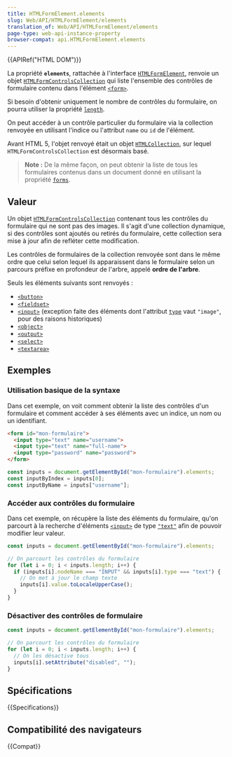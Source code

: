 ```yaml
---
title: HTMLFormElement.elements
slug: Web/API/HTMLFormElement/elements
translation_of: Web/API/HTMLFormElement/elements
page-type: web-api-instance-property
browser-compat: api.HTMLFormElement.elements
---
```

{{APIRef("HTML DOM")}}

La propriété **`elements`**, rattachée à l'interface [`HTMLFormElement`](/fr/docs/Web/API/HTMLFormElement), renvoie un objet [`HTMLFormControlsCollection`](/fr/docs/Web/API/HTMLFormControlsCollection) qui liste l'ensemble des contrôles de formulaire contenu dans l'élément [`<form>`](/fr/docs/Web/HTML/Element/Form).

Si besoin d'obtenir uniquement le nombre de contrôles du formulaire, on pourra utiliser la propriété [`length`](/fr/docs/Web/API/HTMLFormElement/length).

On peut accéder à un contrôle particulier du formulaire via la collection renvoyée en utilisant l'indice ou l'attribut  `name` ou `id` de l'élément.

Avant HTML 5, l'objet renvoyé était un objet [`HTMLCollection`](/fr/docs/Web/API/HTMLCollection), sur lequel `HTMLFormControlsCollection` est désormais basé.

> **Note :** De la même façon, on peut obtenir la liste de tous les formulaires contenus dans un document donné en utilisant la propriété [`forms`](/fr/docs/Web/API/Document/forms).

## Valeur

Un objet [`HTMLFormControlsCollection`](/fr/docs/Web/API/HTMLFormControlsCollection) contenant tous les contrôles du formulaire qui ne sont pas des images. Il s'agit d'une collection dynamique, si des contrôles sont ajoutés ou retirés du formulaire, cette collection sera mise à jour afin de refléter cette modification.

Les contrôles de formulaires de la collection renvoyée sont dans le même ordre que celui selon lequel ils apparaissent dans le formulaire selon un parcours préfixe en profondeur de l'arbre, appelé **ordre de l'arbre**.

Seuls les éléments suivants sont renvoyés&nbsp;:

- [`<button>`](/fr/docs/Web/HTML/Element/Button)
- [`<fieldset>`](/fr/docs/Web/HTML/Element/Fieldset)
- [`<input>`](/fr/docs/Web/HTML/Element/Input) (exception faite des éléments dont l'attribut [`type`](/fr/docs/Web/HTML/Element/Input#attr-type) vaut `"image"`, pour des raisons historiques)
- [`<object>`](/fr/docs/Web/HTML/Element/object)
- [`<output>`](/fr/docs/Web/HTML/Element/output)
- [`<select>`](/fr/docs/Web/HTML/Element/select)
- [`<textarea>`](/fr/docs/Web/HTML/Element/Textarea)

## Exemples

### Utilisation basique de la syntaxe

Dans cet exemple, on voit comment obtenir la liste des contrôles d'un formulaire et comment accéder à ses éléments avec un indice, un nom ou un identifiant.

```html
<form id="mon-formulaire">
  <input type="text" name="username">
  <input type="text" name="full-name">
  <input type="password" name="password">
</form>
```

```js
const inputs = document.getElementById("mon-formulaire").elements;
const inputByIndex = inputs[0];
const inputByName = inputs["username"];
```

### Accéder aux contrôles du formulaire

Dans cet exemple, on récupère la liste des éléments du formulaire, qu'on parcourt à la recherche d'éléments [`<input>`](/fr/docs/Web/HTML/Element/Input) de type [`"text"`](/fr/docs/Web/HTML/Element/Input/text) afin de pouvoir modifier leur valeur.

```js
const inputs = document.getElementById("mon-formulaire").elements;

// On parcourt les contrôles du formulaire
for (let i = 0; i < inputs.length; i++) {
  if (inputs[i].nodeName === "INPUT" && inputs[i].type === "text") {
    // On met à jour le champ texte
    inputs[i].value.toLocaleUpperCase();
  }
}
```

### Désactiver des contrôles de formulaire

```js
const inputs = document.getElementById("mon-formulaire").elements;

// On parcourt les contrôles du formulaire
for (let i = 0; i < inputs.length; i++) {
  // On les désactive tous
  inputs[i].setAttribute("disabled", "");
}
```

## Spécifications

{{Specifications}}

## Compatibilité des navigateurs

{{Compat}}
